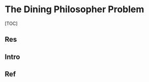 # The Dining Philosopher Problem

[TOC]



## Res


## Intro


## Ref
[71 讲一讲经典的哲学家就餐问题]: https://learn.lianglianglee.com/专栏/Java%20并发编程%2078%20讲-完/71%20讲一讲经典的哲学家就餐问题.md

